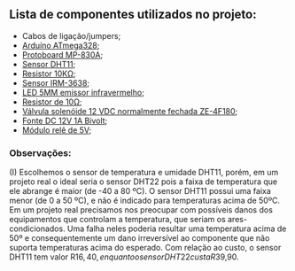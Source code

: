 ## Lista de componentes utilizados no projeto:

- Cabos de ligação/jumpers;
- [Arduíno ATmega328](https://github.com/juuhnicolette/ea075/blob/c0b06d4bffad5cac1d3cb6e100e9e82565786b91/2022.2/Estufa%20Inteligente/datasheets/Arduino-atmega328p-datasheet.pdf);
- [Protoboard MP-830A](https://github.com/juuhnicolette/ea075/blob/c0b06d4bffad5cac1d3cb6e100e9e82565786b91/2022.2/Estufa%20Inteligente/datasheets/protoboard-MP-830A.pdf);
- [Sensor DHT11](https://github.com/juuhnicolette/ea075/blob/65f5fa74a7536e2b79bdfab2bf62828c2832df3b/2022.2/Estufa%20Inteligente/datasheets/DHT11-Technical-Data-Sheet-Translated-Version-1143054.pdf);
- [Resistor 10KΩ](https://github.com/juuhnicolette/ea075/blob/65f5fa74a7536e2b79bdfab2bf62828c2832df3b/2022.2/Estufa%20Inteligente/datasheets/resistor10K.pdf);
- [Sensor IRM-3638](https://github.com/juuhnicolette/ea075/blob/65f5fa74a7536e2b79bdfab2bf62828c2832df3b/2022.2/Estufa%20Inteligente/datasheets/IRM-3638.pdf);
- [LED 5MM emissor infravermelho](https://github.com/juuhnicolette/ea075/blob/65f5fa74a7536e2b79bdfab2bf62828c2832df3b/2022.2/Estufa%20Inteligente/datasheets/LedIR.pdf);
- [Resistor de 10Ω](https://github.com/juuhnicolette/ea075/blob/1421f548238f83da78e96c716a8bdba56694131a/2022.2/Estufa%20Inteligente/datasheets/RSF100JB-10R.pdf);
- [Válvula solenóide 12 VDC normalmente fechada ZE-4F180](https://github.com/juuhnicolette/ea075/blob/65f5fa74a7536e2b79bdfab2bf62828c2832df3b/2022.2/Estufa%20Inteligente/datasheets/ZE4F18012Vwatersolenoidvalve.pdf);
- [Fonte DC 12V 1A Bivolt](https://github.com/juuhnicolette/ea075/blob/2c6a8ad9b67c9ef38e933993919a807c300f87ac/2022.2/Estufa%20Inteligente/datasheets/fonte%2012v.pdf);
- [Módulo relê de 5V](https://github.com/juuhnicolette/ea075/blob/cee8a106ab730e02bb94920bd47b5e1a28c42e04/2022.2/Estufa%20Inteligente/datasheets/Relay-Module-Datasheet.pdf);

### Observações:
(I) Escolhemos o sensor de temperatura e umidade DHT11, porém, em um projeto real o ideal seria o sensor DHT22 pois a faixa de temperatura que ele abrange é maior (de -40 a 80 ºC). O sensor DHT11 possui uma faixa menor (de 0 a 50 ºC), e não é indicado para temperaturas acima de 50ºC. Em um projeto real precisamos nos preocupar com possíveis danos dos equipamentos que controlam a temperatura, que seriam os ares-condicionados. Uma falha neles poderia resultar uma temperatura acima de 50º e consequentemente um dano irreversível ao componente que não suporta temperaturas acima do esperado. Com relação ao custo, o sensor DHT11 tem valor R$16,40, enquanto o sensor DHT22 custa R$39,90.
